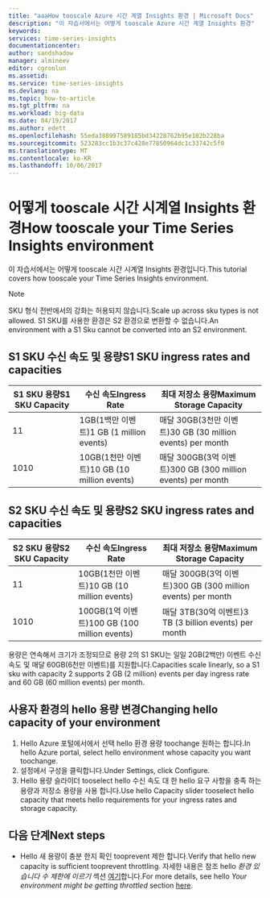 ```yaml
---
title: "aaaHow tooscale Azure 시간 계열 Insights 환경 | Microsoft Docs"
description: "이 자습서에서는 어떻게 tooscale Azure 시간 계열 Insights 환경"
keywords: 
services: time-series-insights
documentationcenter: 
author: sandshadow
manager: almineev
editor: cgronlun
ms.assetid: 
ms.service: time-series-insights
ms.devlang: na
ms.topic: how-to-article
ms.tgt_pltfrm: na
ms.workload: big-data
ms.date: 04/19/2017
ms.author: edett
ms.openlocfilehash: 55eda388997589185bd34228762b95e182b228ba
ms.sourcegitcommit: 523283cc1b3c37c428e77850964dc1c33742c5f0
ms.translationtype: MT
ms.contentlocale: ko-KR
ms.lasthandoff: 10/06/2017
---
```

# <a name="how-tooscale-your-time-series-insights-environment"></a><span data-ttu-id="59bfe-103">어떻게 tooscale 시간 시계열 Insights 환경</span><span class="sxs-lookup"><span data-stu-id="59bfe-103">How tooscale your Time Series Insights environment</span></span>

<span data-ttu-id="59bfe-104">이 자습서에서는 어떻게 tooscale 시간 시계열 Insights 환경입니다.</span><span class="sxs-lookup"><span data-stu-id="59bfe-104">This tutorial covers how tooscale your Time Series Insights environment.</span></span>

> [!NOTE]
> <span data-ttu-id="59bfe-105">SKU 형식 전반에서의 강화는 허용되지 않습니다.</span><span class="sxs-lookup"><span data-stu-id="59bfe-105">Scale up across sku types is not allowed.</span></span> <span data-ttu-id="59bfe-106">S1 SKU를 사용한 환경은 S2 환경으로 변환할 수 없습니다.</span><span class="sxs-lookup"><span data-stu-id="59bfe-106">An environment with a S1 Sku cannot be converted into an S2 environment.</span></span>

## <a name="s1-sku-ingress-rates-and-capacities"></a><span data-ttu-id="59bfe-107">S1 SKU 수신 속도 및 용량</span><span class="sxs-lookup"><span data-stu-id="59bfe-107">S1 SKU ingress rates and capacities</span></span>

| <span data-ttu-id="59bfe-108">S1 SKU 용량</span><span class="sxs-lookup"><span data-stu-id="59bfe-108">S1 SKU Capacity</span></span> | <span data-ttu-id="59bfe-109">수신 속도</span><span class="sxs-lookup"><span data-stu-id="59bfe-109">Ingress Rate</span></span> | <span data-ttu-id="59bfe-110">최대 저장소 용량</span><span class="sxs-lookup"><span data-stu-id="59bfe-110">Maximum Storage Capacity</span></span>
| --- | --- | --- |
| <span data-ttu-id="59bfe-111">1</span><span class="sxs-lookup"><span data-stu-id="59bfe-111">1</span></span> | <span data-ttu-id="59bfe-112">1GB(1백만 이벤트)</span><span class="sxs-lookup"><span data-stu-id="59bfe-112">1 GB (1 million events)</span></span> | <span data-ttu-id="59bfe-113">매달 30GB(3천만 이벤트)</span><span class="sxs-lookup"><span data-stu-id="59bfe-113">30 GB (30 million events) per month</span></span> |
| <span data-ttu-id="59bfe-114">10</span><span class="sxs-lookup"><span data-stu-id="59bfe-114">10</span></span> | <span data-ttu-id="59bfe-115">10GB(1천만 이벤트)</span><span class="sxs-lookup"><span data-stu-id="59bfe-115">10 GB (10 million events)</span></span> | <span data-ttu-id="59bfe-116">매달 300GB(3억 이벤트)</span><span class="sxs-lookup"><span data-stu-id="59bfe-116">300 GB (300 million events) per month</span></span> |

## <a name="s2-sku-ingress-rates-and-capacities"></a><span data-ttu-id="59bfe-117">S2 SKU 수신 속도 및 용량</span><span class="sxs-lookup"><span data-stu-id="59bfe-117">S2 SKU ingress rates and capacities</span></span>

| <span data-ttu-id="59bfe-118">S2 SKU 용량</span><span class="sxs-lookup"><span data-stu-id="59bfe-118">S2 SKU Capacity</span></span> | <span data-ttu-id="59bfe-119">수신 속도</span><span class="sxs-lookup"><span data-stu-id="59bfe-119">Ingress Rate</span></span> | <span data-ttu-id="59bfe-120">최대 저장소 용량</span><span class="sxs-lookup"><span data-stu-id="59bfe-120">Maximum Storage Capacity</span></span>
| --- | --- | --- |
| <span data-ttu-id="59bfe-121">1</span><span class="sxs-lookup"><span data-stu-id="59bfe-121">1</span></span> | <span data-ttu-id="59bfe-122">10GB(1천만 이벤트)</span><span class="sxs-lookup"><span data-stu-id="59bfe-122">10 GB (10 million events)</span></span> | <span data-ttu-id="59bfe-123">매달 300GB(3억 이벤트)</span><span class="sxs-lookup"><span data-stu-id="59bfe-123">300 GB (300 million events) per month</span></span> |
| <span data-ttu-id="59bfe-124">10</span><span class="sxs-lookup"><span data-stu-id="59bfe-124">10</span></span> | <span data-ttu-id="59bfe-125">100GB(1억 이벤트)</span><span class="sxs-lookup"><span data-stu-id="59bfe-125">100 GB (100 million events)</span></span> | <span data-ttu-id="59bfe-126">매달 3TB(30억 이벤트)</span><span class="sxs-lookup"><span data-stu-id="59bfe-126">3 TB (3 billion events) per month</span></span> |

<span data-ttu-id="59bfe-127">용량은 연속해서 크기가 조정되므로 용량 2의 S1 SKU는 일일 2GB(2백만) 이벤트 수신 속도 및 매달 60GB(6천만 이벤트)를 지원합니다.</span><span class="sxs-lookup"><span data-stu-id="59bfe-127">Capacities scale linearly, so a S1 sku with capacity 2 supports 2 GB (2 million) events per day ingress rate and 60 GB (60 million events) per month.</span></span>

## <a name="changing-hello-capacity-of-your-environment"></a><span data-ttu-id="59bfe-128">사용자 환경의 hello 용량 변경</span><span class="sxs-lookup"><span data-stu-id="59bfe-128">Changing hello capacity of your environment</span></span>

1. <span data-ttu-id="59bfe-129">Hello Azure 포털에서에서 선택 hello 환경 용량 toochange 원하는 합니다.</span><span class="sxs-lookup"><span data-stu-id="59bfe-129">In hello Azure portal, select hello environment whose capacity you want toochange.</span></span>
1. <span data-ttu-id="59bfe-130">설정에서 구성을 클릭합니다.</span><span class="sxs-lookup"><span data-stu-id="59bfe-130">Under Settings, click Configure.</span></span>
1. <span data-ttu-id="59bfe-131">Hello 용량 슬라이더 tooselect hello 수신 속도 대 한 hello 요구 사항을 충족 하는 용량과 저장소 용량을 사용 합니다.</span><span class="sxs-lookup"><span data-stu-id="59bfe-131">Use hello Capacity slider tooselect hello capacity that meets hello requirements for your ingress rates and storage capacity.</span></span>

## <a name="next-steps"></a><span data-ttu-id="59bfe-132">다음 단계</span><span class="sxs-lookup"><span data-stu-id="59bfe-132">Next steps</span></span>

* <span data-ttu-id="59bfe-133">Hello 새 용량이 충분 한지 확인 tooprevent 제한 합니다.</span><span class="sxs-lookup"><span data-stu-id="59bfe-133">Verify that hello new capacity is sufficient tooprevent throttling.</span></span> <span data-ttu-id="59bfe-134">자세한 내용은 참조 hello *환경 있습니다 수 제한에 이르기* 섹션 [여기](time-series-insights-diagnose-and-solve-problems.md)합니다.</span><span class="sxs-lookup"><span data-stu-id="59bfe-134">For more details, see hello *Your environment might be getting throttled* section [here](time-series-insights-diagnose-and-solve-problems.md).</span></span>
